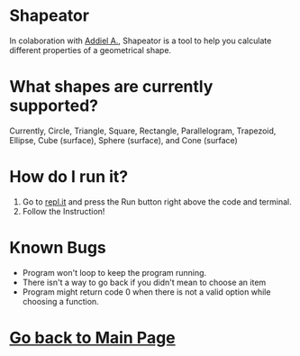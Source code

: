 # Shapeator


In colaboration with [Addiel A.](https://github.com/Speedmirage), Shapeator is a tool to help you calculate different properties of a geometrical shape. 


# What shapes are currently supported?

Currently, Circle, Triangle, Square, Rectangle, Parallelogram, Trapezoid, Ellipse, Cube (surface), Sphere (surface), and Cone (surface)

# How do I run it?

1. Go to [repl.it](https://repl.it/FDFZ/1) and press the Run button right above the code and terminal. 
2. Follow the Instruction!

# Known Bugs

* Program won't loop to keep the program running. 
* There isn't a way to go back if you didn't mean to choose an item
* Program might return code 0 when there is not a valid option while choosing a function. 


# [Go back to Main Page](https://erickjreyes.me)
